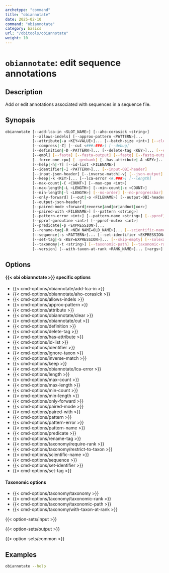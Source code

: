 ```yaml
---
archetype: "command"
title: "obiannotate"
date: 2025-02-10
command: "obiannotate"
category: basics
url: "/obitools/obiannotate"
weight: 10
---
```


# `obiannotate`: edit sequence annotations

## Description 

Add or edit annotations associated with sequences in a sequence file.

## Synopsis

```bash
obiannotate [--add-lca-in <SLOT_NAME>] [--aho-corasick <string>]
            [--allows-indels] [--approx-pattern <PATTERN>]...
            [--attribute|-a <KEY=VALUE>]... [--batch-size <int>] [--clear]
            [--compress|-Z] [--cut <###:###>] [--debug]
            [--definition|-D <PATTERN>]... [--delete-tag <KEY>]... [--ecopcr]
            [--embl] [--fasta] [--fasta-output] [--fastq] [--fastq-output]
            [--force-one-cpu] [--genbank] [--has-attribute|-A <KEY>]...
            [--help|-h|-?] [--id-list <FILENAME>]
            [--identifier|-I <PATTERN>]... [--input-OBI-header]
            [--input-json-header] [--inverse-match|-v] [--json-output]
            [--keep|-k <KEY>]... [--lca-error <#.###>] [--length]
            [--max-count|-C <COUNT>] [--max-cpu <int>]
            [--max-length|-L <LENGTH>] [--min-count|-c <COUNT>]
            [--min-length|-l <LENGTH>] [--no-order] [--no-progressbar]
            [--only-forward] [--out|-o <FILENAME>] [--output-OBI-header|-O]
            [--output-json-header]
            [--paired-mode <forward|reverse|and|or|andnot|xor>]
            [--paired-with <FILENAME>] [--pattern <string>]
            [--pattern-error <int>] [--pattern-name <string>] [--pprof]
            [--pprof-goroutine <int>] [--pprof-mutex <int>]
            [--predicate|-p <EXPRESSION>]...
            [--rename-tag|-R <NEW_NAME=OLD_NAME>]... [--scientific-name]
            [--sequence|-s <PATTERN>]... [--set-identifier <EXPRESSION>]
            [--set-tag|-S <KEY=EXPRESSION>]... [--skip-empty] [--solexa]
            [--taxonomy|-t <string>] [--taxonomic-path] [--taxonomic-rank]
            [--version] [--with-taxon-at-rank <RANK_NAME>]... [<args>]
```

## Options

#### {{< obi obiannotate >}} specific options

- {{< cmd-options/obiannotate/add-lca-in >}}
- {{< cmd-options/obiannotate/aho-corasick >}}
- {{< cmd-options/allows-indels >}}
- {{< cmd-options/approx-pattern >}}
- {{< cmd-options/attribute >}}
- {{< cmd-options/obiannotate/clear >}}
- {{< cmd-options/obiannotate/cut >}}
- {{< cmd-options/definition >}}
- {{< cmd-options/delete-tag >}}
- {{< cmd-options/has-attribute >}}
- {{< cmd-options/id-list >}}
- {{< cmd-options/identifier >}}
- {{< cmd-options/ignore-taxon >}}
- {{< cmd-options/inverse-match >}}
- {{< cmd-options/keep >}}
- {{< cmd-options/obiannotate/lca-error >}}
- {{< cmd-options/length >}}
- {{< cmd-options/max-count >}}
- {{< cmd-options/max-length >}}
- {{< cmd-options/min-count >}}
- {{< cmd-options/min-length >}}
- {{< cmd-options/only-forward >}}
- {{< cmd-options/paired-mode >}}
- {{< cmd-options/paired-with >}}
- {{< cmd-options/pattern >}}
- {{< cmd-options/pattern-error >}}
- {{< cmd-options/pattern-name >}}
- {{< cmd-options/predicate >}}
- {{< cmd-options/rename-tag >}}
- {{< cmd-options/taxonomy/require-rank >}}
- {{< cmd-options/taxonomy/restrict-to-taxon >}}
- {{< cmd-options/scientific-name >}}
- {{< cmd-options/sequence >}}
- {{< cmd-options/set-identifier >}}
- {{< cmd-options/set-tag >}}

#### Taxonomic options

- {{< cmd-options/taxonomy/taxonomy >}}
- {{< cmd-options/taxonomy/taxonomic-rank >}}
- {{< cmd-options/taxonomy/taxonomic-path >}}
- {{< cmd-options/taxonomy/with-taxon-at-rank >}}

{{< option-sets/input >}}

{{< option-sets/output >}}

{{< option-sets/common >}}

## Examples

```bash
obiannotate --help
```
